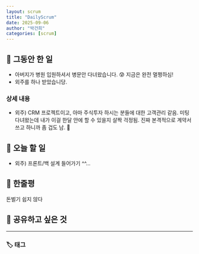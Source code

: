 ```yaml
---
layout: scrum
title: "DailyScrum"
date: 2025-09-06
author: "박건희"
categories: [scrum]
---
```


## 📝 그동안 한 일

- 아버지가 병원 입원하셔서 병문안 다녀왔습니다. 😰 지금은 완전 멀쩡하심!
- 외주를 하나 받았습니당.

### 상세 내용

- 외주) CRM 프로젝트이고, 아마 주식투자 하시는 분들에 대한 고객관리 같음. 미팅 다녀왔는데 내가 이걸 한달 안에 할 수 있을지 살짝 걱정됨. 진짜 본격적으로 계약서 쓰고 하니까 좀 겁도 남. 🤮

## 🎯 오늘 할 일

- 외주) 프론트/백 설계 들어가기 ^^...

## 💭 한줄평

돈벌기 쉽지 않다

## 🔗 공유하고 싶은 것


---

### 🏷️ 태그
